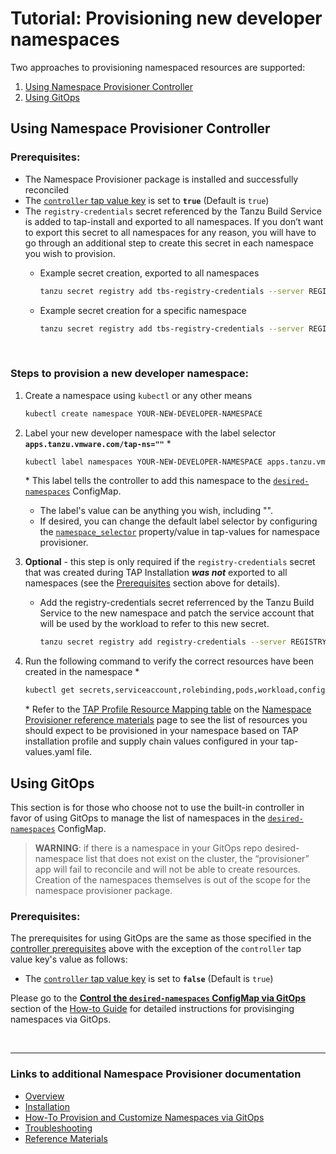# Tutorial: Provisioning new developer namespaces

Two approaches to provisioning namespaced resources are supported:

1. [Using Namespace Provisioner Controller](#controller-ns-provisioning)
2. [Using GitOps](#using-gitops)

## <a id="controller-ns-provisioning"></a>Using Namespace Provisioner Controller

### <a id="nps-controller-prerequisites"></a>Prerequisites:</br>

- The Namespace Provisioner package is installed and successfully reconciled
- The [`controller` tap value key](install.hbs.md#customized-installation) is set to **`true`** (Default is `true`)
- The `registry-credentials` secret referenced by the Tanzu Build Service is added to tap-install and exported to all namespaces. If you don’t want to export this secret to all namespaces for any reason, you will have to go through an additional step to create this secret in each namespace you wish to provision.
  - Example secret creation, exported to all namespaces

    ```bash
    tanzu secret registry add tbs-registry-credentials --server REGISTRY-SERVER --username REGISTRY-USERNAME --password REGISTRY-PASSWORD --export-to-all-namespaces --yes --namespace tap-install
    ```

  - Example secret creation for a specific namespace

    ```bash
    tanzu secret registry add tbs-registry-credentials --server REGISTRY-SERVER --username REGISTRY-USERNAME --password REGISTRY-PASSWORD --yes --namespace YOUR-NEW-DEVELOPER-NAMESPACE
    ```

</br>

### <a id="provision-dev-namespace"></a>Steps to provision a new developer namespace:

1. Create a namespace using `kubectl` or any other means

   ```bash
   kubectl create namespace YOUR-NEW-DEVELOPER-NAMESPACE
   ```

2. Label your new developer namespace with the label selector **`apps.tanzu.vmware.com/tap-ns=""`** *

   ```bash
   kubectl label namespaces YOUR-NEW-DEVELOPER-NAMESPACE apps.tanzu.vmware.com/tap-ns=""
   ```

   \* This label tells the controller to add this namespace to the [`desired-namespaces`](about.hbs.md#nsp-component-desired-namespaces-configmap) ConfigMap.</br>
   - The label's value can be anything you wish, including "".
   - If desired, you can change the default label selector by configuring the  [`namespace_selector`](install.hbs.md#customized-installation) property/value in tap-values for namespace provisioner.
  
3. **Optional** - this step is only required if the `registry-credentials` secret that was created during TAP Installation **_was not_** exported to all namespaces (see the [Prerequisites](#nps-controller-prerequisites) section above for details).
   
   - Add the registry-credentials secret referrenced by the Tanzu Build Service to the new namespace and patch the service account that will be used by the workload to refer to this new secret.

     ```bash
     tanzu secret registry add registry-credentials --server REGISTRY-SERVER --username REGISTRY-USERNAME --password REGISTRY-PASSWORD --yes --namespace YOUR-NEW-DEVELOPER-NAMESPACE
     ```

4. Run the following command to verify the correct resources have been created in the namespace *

   ```bash
   kubectl get secrets,serviceaccount,rolebinding,pods,workload,configmap -n YOUR-NEW-DEVELOPER-NAMESPACE
   ```

   \* Refer to the [TAP Profile Resource Mapping table](reference.hbs.md#profile-resource-mapping) on the [Namespace Provisioner reference materials](reference.hbs.md) page to see the list of resources you should expect to be provisioned in your namespace based on TAP installation profile and supply chain values configured in your tap-values.yaml file.

## <a id="using-gitops"></a>Using GitOps

This section is for those who choose not to use the built-in controller in favor of using GitOps to manage the list of namespaces in the [`desired-namespaces`](about.hbs.md#nsp-component-desired-namespaces-configmap) ConfigMap.

>**WARNING**: if there is a namespace in your GitOps repo desired-namespace list that does not exist on the cluster, the “provisioner” app will fail to reconcile and will not be able to create resources. Creation of the namespaces themselves is out of the scope for the namespace provisioner package.

### <a id="gitops-prerequisites"></a>Prerequisites:</br>

The prerequisites for using GitOps are the same as those specified in the [controller prerequisites](#nps-controller-prerequisites) above with the exception of the `controller` tap value key's value as follows:

- The [`controller` tap value key](install.hbs.md#customized-installation) is set to **`false`** (Default is `true`)

Please go to the  [**Control the `desired-namespaces` ConfigMap via GitOps**](how-tos.hbs.md#control-desired-namespaces) section of the [How-to Guide](how-tos.hbs.md) for detailed instructions for provisinging namespaces via GitOps. 

</br>

---

### Links to additional Namespace Provisioner documentation

- [Overview](about.hbs.md)
- [Installation](install.hbs.md)
- [How-To Provision and Customize Namespaces via GitOps](how-tos.hbs.md)
- [Troubleshooting](troubleshooting.hbs.md)
- [Reference Materials](reference.hbs.md)